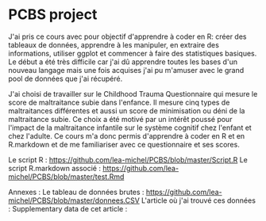 # PCBS project

J'ai pris ce cours avec pour objectif d'apprendre à coder en R: créer des tableaux de données, apprendre à les manipuler, en extraire des informations, utiliser ggplot et commencer à faire des statistiques basiques.
Le début a été très difficile car j'ai dû apprendre toutes les bases d'un nouveau langage mais une fois acquises j'ai pu m'amuser avec le grand pool de données que j'ai récupéré.

J'ai choisi de travailler sur le Childhood Trauma Questionnaire qui mesure le score de maltraitance subie dans l'enfance. Il mesure cinq types de maltraitances différentes et aussi un score de minimisation ou déni de la maltraitance subie.
Ce choix a été motivé par un intérêt poussé pour l'impact de la maltraitance infantile sur le système cognitif chez l'enfant et chez l'adulte. Ce cours m'a donc permis d'apprendre à coder en R et en R.markdown et de me familiariser avec ce questionnaire et ses scores.

Le script R : https://github.com/lea-michel/PCBS/blob/master/Script.R
Le script R.markdown associé : https://github.com/lea-michel/PCBS/blob/master/test.Rmd

Annexes : 
Le tableau de données brutes : https://github.com/lea-michel/PCBS/blob/master/donnees.CSV
L'article où j'ai trouvé ces données : 
Supplementary data de cet article : 
